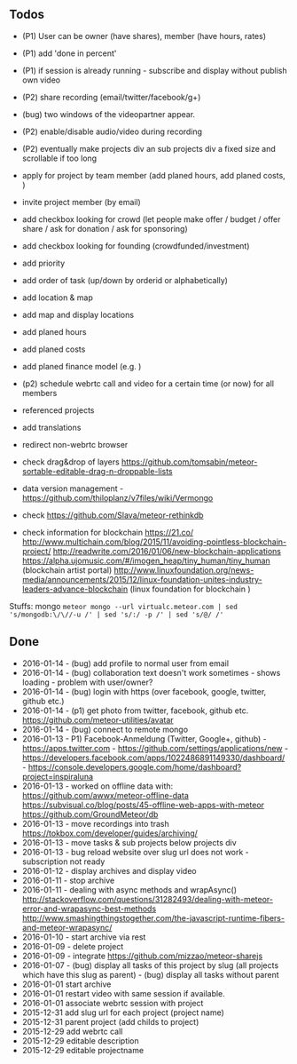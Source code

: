 Todos
-----

- (P1)  User can be owner (have shares), member (have hours, rates) 
- (P1)  add 'done in percent'
- (P1)  if session is already running - subscribe and display without publish own video
- (P2)  share recording (email/twitter/facebook/g+)
- (bug) two windows of the videopartner appear.	
- (P2)  enable/disable audio/video during recording
- (P2)  eventually make projects div an sub projects div a fixed size and scrollable if too long
- apply for project by team member (add planed hours, add planed costs, )
- invite project member (by email)

- add checkbox looking for crowd (let people make offer / budget / offer share / ask for donation / ask for sponsoring)
- add checkbox looking for founding (crowdfunded/investment)
- add priority 
- add order of task (up/down by orderid or alphabetically)
- add location & map  
- add map and display locations
- add planed hours
- add planed costs
- add planed finance model (e.g. )
- (p2) schedule webrtc call and video for a certain time (or now) for all members
- referenced projects
- add translations
- redirect non-webrtc browser 
- check drag&drop of layers https://github.com/tomsabin/meteor-sortable-editable-drag-n-droppable-lists
- data version management - https://github.com/thiloplanz/v7files/wiki/Vermongo
- check https://github.com/Slava/meteor-rethinkdb
- check information for blockchain
	https://21.co/
	http://www.multichain.com/blog/2015/11/avoiding-pointless-blockchain-project/
	http://readwrite.com/2016/01/06/new-blockchain-applications
	https://alpha.ujomusic.com/#/imogen_heap/tiny_human/tiny_human (blockchain artist portal)
	http://www.linuxfoundation.org/news-media/announcements/2015/12/linux-foundation-unites-industry-leaders-advance-blockchain (linux foundation for blockchain
	)

Stuffs:
mongo `meteor mongo --url virtualc.meteor.com | sed 's/mongodb:\/\//-u /' | sed 's/:/ -p /' | sed 's/@/ /'`


Done
----
- 2016-01-14 - (bug) add profile to normal user from email
- 2016-01-14 - (bug) collaboration text doesn't work sometimes - shows loading - problem with user/owner? 
- 2016-01-14 - (bug) login with https (over facebook, google, twitter, github etc.)	
- 2016-01-14 - (p1) get photo from twitter, facebook, github etc. https://github.com/meteor-utilities/avatar
- 2016-01-14 - (bug) connect to remote mongo
- 2016-01-13 - P1)  Facebook-Anmeldung (Twitter, Google+, github)
			- https://apps.twitter.com
			- https://github.com/settings/applications/new
			- https://developers.facebook.com/apps/1022486891149330/dashboard/
			- https://console.developers.google.com/home/dashboard?project=inspiraluna
- 2016-01-13 -  worked on offline data with: 
					https://github.com/awwx/meteor-offline-data
			 		https://subvisual.co/blog/posts/45-offline-web-apps-with-meteor
			 		https://github.com/GroundMeteor/db
- 2016-01-13 - move recordings into trash https://tokbox.com/developer/guides/archiving/
- 2016-01-13 - move tasks & sub projects below projects div
- 2016-01-13 - bug reload website over slug url does not work - subscription not ready 
- 2016-01-12 - display archives and display video 
- 2016-01-11 - stop archive 
- 2016-01-11 - dealing with async methods and wrapAsync() 
											http://stackoverflow.com/questions/31282493/dealing-with-meteor-error-and-wrapasync-best-methods
											http://www.smashingthingstogether.com/the-javascript-runtime-fibers-and-meteor-wrapasync/
- 2016-01-10 - start archive via rest
- 2016-01-09 - delete project 
- 2016-01-09 - integrate https://github.com/mizzao/meteor-sharejs
- 2016-01-07 - (bug) display all tasks of this project by slug (all projects which have this slug as parent)
	   		 - (bug) display all tasks without parent
- 2016-01-01 start archive 
- 2016-01-01 restart video with same session if available.
- 2016-01-01 associate webrtc session with project
- 2015-12-31 add slug url for each project (project name)
- 2015-12-31 parent project (add childs to project)
- 2015-12-29 add webrtc call 
- 2015-12-29 editable description
- 2015-12-29 editable projectname